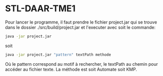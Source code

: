 # STL-DAAR-TME1
Pour lancer le programme, il faut prendre le fichier project.jar qui se trouve dans le dossier ./src/build/project.jar et l'executer avec soit le commande:
```bash
java -jar project.jar
```
soit

```bash
java -jar project.jar "pattern" textPath methode
```
Où le pattern correspond au motif à rechercher, le textPath au chemin pour accéder au fichier texte. La méthode est soit Automate soit KMP. 
